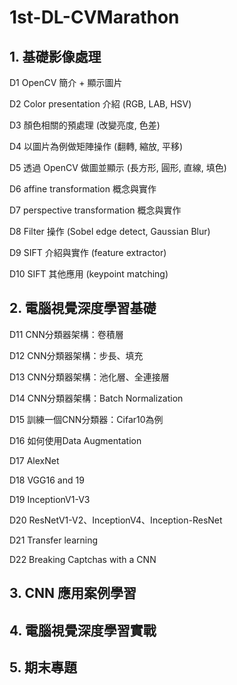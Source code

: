 # 1st-DL-CVMarathon

## 1. 基礎影像處理
D1  OpenCV 簡介 + 顯示圖片

D2  Color presentation 介紹 (RGB, LAB, HSV)

D3  顏色相關的預處理 (改變亮度, 色差)

D4  以圖片為例做矩陣操作 (翻轉, 縮放, 平移)

D5  透過 OpenCV 做圖並顯示 (長方形, 圓形, 直線, 填色)

D6  affine transformation 概念與實作

D7  perspective transformation 概念與實作

D8  Filter 操作 (Sobel edge detect, Gaussian Blur)

D9  SIFT 介紹與實作 (feature extractor)

D10  SIFT 其他應用 (keypoint matching)
## 2. 電腦視覺深度學習基礎
D11  CNN分類器架構：卷積層

D12  CNN分類器架構：步長、填充

D13  CNN分類器架構：池化層、全連接層

D14  CNN分類器架構：Batch Normalization

D15  訓練一個CNN分類器：Cifar10為例

D16  如何使用Data Augmentation

D17  AlexNet

D18  VGG16 and 19

D19  InceptionV1-V3

D20  ResNetV1-V2、InceptionV4、Inception-ResNet

D21  Transfer learning

D22  Breaking Captchas with a CNN

## 3. CNN 應用案例學習

## 4. 電腦視覺深度學習實戰

## 5. 期末專題

